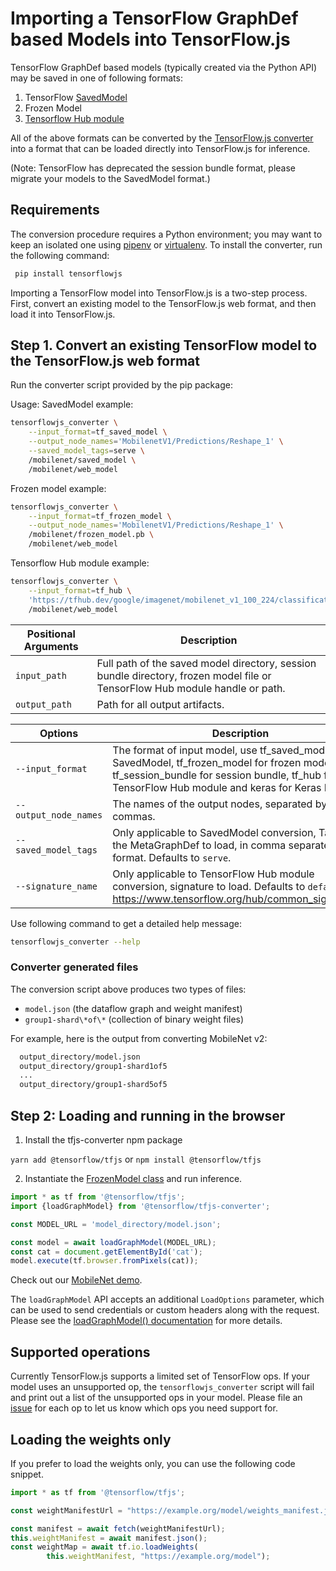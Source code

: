 # Importing a TensorFlow GraphDef based Models into TensorFlow.js

TensorFlow GraphDef based models (typically created via the Python API) may be saved in one of following formats:
1. TensorFlow [SavedModel](https://www.tensorflow.org/programmers_guide/saved_model#overview_of_saving_and_restoring_models)
2. Frozen Model
3. [Tensorflow Hub module](https://www.tensorflow.org/hub/)

All of the above formats can be converted by the [TensorFlow.js converter](https://github.com/tensorflow/tfjs/tree/master/tfjs-converter) into a format that can be loaded directly into TensorFlow.js for inference.

(Note: TensorFlow has deprecated the session bundle format, please migrate your models to the SavedModel format.)

## Requirements

The conversion procedure requires a Python environment; you may want to keep an isolated one using [pipenv](https://github.com/pypa/pipenv) or [virtualenv](https://virtualenv.pypa.io).  To install the converter, run the following command:

```bash
 pip install tensorflowjs
```

Importing a TensorFlow model into TensorFlow.js is a two-step process. First, convert an existing model to the TensorFlow.js web format, and then load it into TensorFlow.js.

## Step 1. Convert an existing TensorFlow model to the TensorFlow.js web format

Run the converter script provided by the pip package:

Usage:
SavedModel example:

```bash
tensorflowjs_converter \
    --input_format=tf_saved_model \
    --output_node_names='MobilenetV1/Predictions/Reshape_1' \
    --saved_model_tags=serve \
    /mobilenet/saved_model \
    /mobilenet/web_model
```

Frozen model example:

```bash
tensorflowjs_converter \
    --input_format=tf_frozen_model \
    --output_node_names='MobilenetV1/Predictions/Reshape_1' \
    /mobilenet/frozen_model.pb \
    /mobilenet/web_model
```

Tensorflow Hub module example:

```bash
tensorflowjs_converter \
    --input_format=tf_hub \
    'https://tfhub.dev/google/imagenet/mobilenet_v1_100_224/classification/1' \
    /mobilenet/web_model
```

|Positional Arguments | Description |
|---|---|
|`input_path`  | Full path of the saved model directory, session bundle directory, frozen model file or TensorFlow Hub module handle or path.|
|`output_path` | Path for all output artifacts.|

| Options | Description
|---|---|
|`--input_format`     | The format of input model, use tf_saved_model for SavedModel, tf_frozen_model for frozen model, tf_session_bundle for session bundle, tf_hub for TensorFlow Hub module and keras for Keras HDF5. |
|`--output_node_names`| The names of the output nodes, separated by commas.|
|`--saved_model_tags` | Only applicable to SavedModel conversion, Tags of the MetaGraphDef to load, in comma separated format. Defaults to `serve`.|
|`--signature_name`   | Only applicable to TensorFlow Hub module conversion, signature to load. Defaults to `default`. See https://www.tensorflow.org/hub/common_signatures/.|

Use following command to get a detailed help message:

```bash
tensorflowjs_converter --help
```

### Converter generated files

The conversion script above produces two types of files:

* `model.json` (the dataflow graph and weight manifest)
* `group1-shard\*of\*` (collection of binary weight files)

For example, here is the output from converting MobileNet v2:

```html
  output_directory/model.json
  output_directory/group1-shard1of5
  ...
  output_directory/group1-shard5of5
```

## Step 2: Loading and running in the browser

1. Install the tfjs-converter npm package

`yarn add @tensorflow/tfjs` or `npm install @tensorflow/tfjs`

2. Instantiate the [FrozenModel class](https://github.com/tensorflow/tfjs-converter/blob/master/src/executor/frozen_model.ts) and run inference.

```js
import * as tf from '@tensorflow/tfjs';
import {loadGraphModel} from '@tensorflow/tfjs-converter';

const MODEL_URL = 'model_directory/model.json';

const model = await loadGraphModel(MODEL_URL);
const cat = document.getElementById('cat');
model.execute(tf.browser.fromPixels(cat));
```

Check out our [MobileNet demo](https://github.com/tensorflow/tfjs/tree/master/tfjs-converter/demo/mobilenet).

The `loadGraphModel` API accepts an additional `LoadOptions` parameter, which can be used to send credentials or custom headers along with the request. Please see the [loadGraphModel() documentation](https://js.tensorflow.org/api/1.0.0/#loadGraphModel) for more details.

## Supported operations

Currently TensorFlow.js supports a limited set of TensorFlow ops. If your model uses an unsupported op, the `tensorflowjs_converter` script will fail and print out a list of the unsupported ops in your model. Please file an [issue](https://github.com/tensorflow/tfjs/issues) for each op to let us know which ops you need support for.

## Loading the weights only

If you prefer to load the weights only, you can use the following code snippet.

```js
import * as tf from '@tensorflow/tfjs';

const weightManifestUrl = "https://example.org/model/weights_manifest.json";

const manifest = await fetch(weightManifestUrl);
this.weightManifest = await manifest.json();
const weightMap = await tf.io.loadWeights(
        this.weightManifest, "https://example.org/model");
